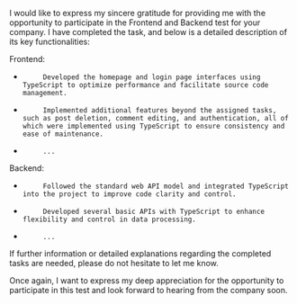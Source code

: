 I would like to express my sincere gratitude for providing me with the opportunity to participate in the Frontend and Backend test for your company. I have completed the task, and below is a detailed description of its key functionalities:

Frontend:

-          Developed the homepage and login page interfaces using TypeScript to optimize performance and facilitate source code management.

-          Implemented additional features beyond the assigned tasks, such as post deletion, comment editing, and authentication, all of which were implemented using TypeScript to ensure consistency and ease of maintenance.

-          ...

Backend:

-          Followed the standard web API model and integrated TypeScript into the project to improve code clarity and control.

-          Developed several basic APIs with TypeScript to enhance flexibility and control in data processing.

-          ...

If further information or detailed explanations regarding the completed tasks are needed, please do not hesitate to let me know.

Once again, I want to express my deep appreciation for the opportunity to participate in this test and look forward to hearing from the company soon.
